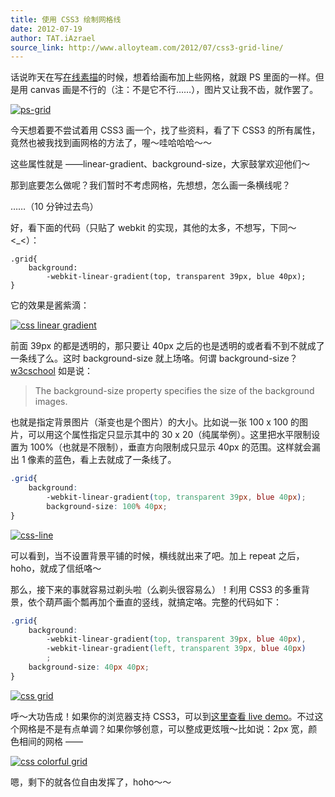 ```yaml
---
title: 使用 CSS3 绘制网格线
date: 2012-07-19
author: TAT.iAzrael
source_link: http://www.alloyteam.com/2012/07/css3-grid-line/
---
```


<!-- {% raw %} - for jekyll -->

话说昨天在写[在线素描](http://www.alloyteam.com/2012/07/convert-picture-to-sketch-by-canvas/ "使用 Canvas 把照片转换成素描画")的时候，想着给画布加上些网格，就跟 PS 里面的一样。但是用 canvas 画是不行的（注：不是它不行……），图片又让我不齿，就作罢了。

[![](http://www.alloyteam.com/wp-content/uploads/auto_save_image/2012/07/044033iwQ.png "ps-grid")](http://www.alloyteam.com/wp-content/uploads/auto_save_image/2012/07/044033iwQ.png)

今天想着要不尝试着用 CSS3 画一个，找了些资料，看了下 CSS3 的所有属性，竟然也被我找到画网格的方法了，喔～哇哈哈哈～～

这些属性就是 ——linear-gradient、background-size，大家鼓掌欢迎他们～

那到底要怎么做呢？我们暂时不考虑网格，先想想，怎么画一条横线呢？

……（10 分钟过去鸟）

好，看下面的代码（只贴了 webkit 的实现，其他的太多，不想写，下同～ &lt;\_&lt;）：

    .grid{
        background:
            -webkit-linear-gradient(top, transparent 39px, blue 40px);
    }

它的效果是酱紫滴：

[![](http://www.alloyteam.com/wp-content/uploads/auto_save_image/2012/07/044033fPN.png "css linear gradient")](http://www.alloyteam.com/wp-content/uploads/auto_save_image/2012/07/044033fPN.png)

前面 39px 的都是透明的，那只要让 40px 之后的也是透明的或者看不到不就成了一条线了么。这时 background-size 就上场咯。何谓 background-size？[w3cschool](http://www.w3schools.com/cssref/css3_pr_background-size.asp) 如是说：

> The background-size property specifies the size of the background images.

也就是指定背景图片（渐变也是个图片）的大小。比如说一张 100 x 100 的图片，可以用这个属性指定只显示其中的 30 x 20（纯属举例）。这里把水平限制设置为 100%（也就是不限制），垂直方向限制成只显示 40px 的范围。这样就会漏出 1 像素的蓝色，看上去就成了一条线了。

```css
.grid{
    background:
        -webkit-linear-gradient(top, transparent 39px, blue 40px);
        background-size: 100% 40px;
}
```

[![](http://www.alloyteam.com/wp-content/uploads/auto_save_image/2012/07/04403455E.png "css-line")](http://www.alloyteam.com/wp-content/uploads/auto_save_image/2012/07/04403455E.png)

可以看到，当不设置背景平铺的时候，横线就出来了吧。加上 repeat 之后，hoho，就成了信纸咯～

那么，接下来的事就容易过剃头啦（么剃头很容易么）！利用 CSS3 的多重背景，依个葫芦画个瓢再加个垂直的竖线，就搞定咯。完整的代码如下：

```css
.grid{
    background:
        -webkit-linear-gradient(top, transparent 39px, blue 40px),
        -webkit-linear-gradient(left, transparent 39px, blue 40px)
        ;
    background-size: 40px 40px;
}
```

[![](http://www.alloyteam.com/wp-content/uploads/auto_save_image/2012/07/044035wTA.png "css grid")](http://www.alloyteam.com/wp-content/uploads/auto_save_image/2012/07/044035wTA.png)

呼～大功告成！如果你的浏览器支持 CSS3，可以到[这里查看 live demo](http://www.alloyteam.com/wp-content/uploads/2012/07/css3-grid.html)。不过这个网格是不是有点单调？如果你够创意，可以整成更炫哦～比如说：2px 宽，颜色相间的网格 ——

[![](http://www.alloyteam.com/wp-content/uploads/auto_save_image/2012/07/044036Cjn.png "css colorful grid")](http://www.alloyteam.com/wp-content/uploads/auto_save_image/2012/07/044036Cjn.png)

嗯，剩下的就各位自由发挥了，hoho～～


<!-- {% endraw %} - for jekyll -->